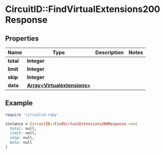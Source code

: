 # CircuitID::FindVirtualExtensions200Response

## Properties

| Name | Type | Description | Notes |
| ---- | ---- | ----------- | ----- |
| **total** | **Integer** |  |  |
| **limit** | **Integer** |  |  |
| **skip** | **Integer** |  |  |
| **data** | [**Array&lt;Virtualextensions&gt;**](Virtualextensions.md) |  |  |

## Example

```ruby
require 'circuitid-ruby'

instance = CircuitID::FindVirtualExtensions200Response.new(
  total: null,
  limit: null,
  skip: null,
  data: null
)
```

